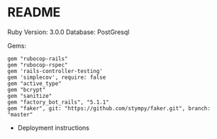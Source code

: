 # README

Ruby Version: 3.0.0
Database: PostGresql

Gems:
```
gem "rubocop-rails"
gem "rubocop-rspec"
gem 'rails-controller-testing'
gem 'simplecov', require: false
gem "active_type"
gem "bcrypt"
gem "sanitize"
gem "factory_bot_rails", "5.1.1"
gem "faker", git: "https://github.com/stympy/faker.git", branch: "master"
```
* Deployment instructions
